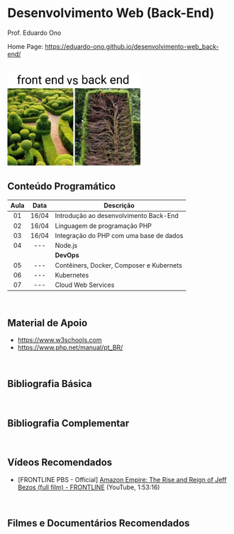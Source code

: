 # Desenvolvimento Web (Back-End)

Prof. Eduardo Ono

Home Page: https://eduardo-ono.github.io/desenvolvimento-web_back-end/

<br>

  <img src="./bin/meme.jpg" width="300px">

<br>

## Conteúdo Programático

| Aula | Data  | Descrição |
| :-:  | :-:   | ---
|  01  | 16/04 | Introdução ao desenvolvimento Back-End
|  02  | 16/04 | Linguagem de programação PHP
|  03  | 16/04 | Integração do PHP com uma base de dados
|  04  | ---   | Node.js
||| **DevOps**
|  05  | ---   | Contêiners, Docker, Composer e Kubernets
|  06  | ---   | Kubernetes
|  07  | ---   | Cloud Web Services

<br>

## Material de Apoio

- https://www.w3schools.com
- https://www.php.net/manual/pt_BR/

<br>

## Bibliografia Básica

<br>

## Bibliografia Complementar

<br>

## Vídeos Recomendados

* [FRONTLINE PBS - Official] [Amazon Empire: The Rise and Reign of Jeff Bezos (full film) - FRONTLINE](https://www.youtube.com/watch?v=RVVfJVj5z8s) (YouTube, 1:53:16)

<br>

## Filmes e Documentários Recomendados

<br>

